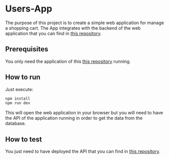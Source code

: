 # Users-App

The purpose of this project is to create a simple web application for manage a shopping cart. The App integrates with the backend of the web application that you can find in [this repository](https://github.com/adlopp/cart-api).

## Prerequisites 

You only need the application of this [this repository](https://github.com/adlopp/cart-api) running.


## How to run

Just execute:

``` bash
npm install
npm run dev
```

This will open the web application in your browser but you will need to have the API of the application running in order to get the data from the database.

## How to test

You just need to have deployed the API that you can find in [this repository](https://github.com/adlopp/cart-api).


